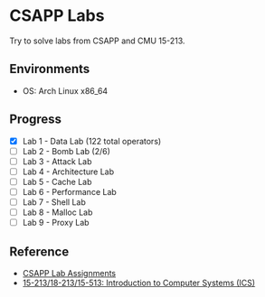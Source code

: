 # CSAPP Labs

Try to solve labs from CSAPP and CMU 15-213.

## Environments

- OS: Arch Linux x86_64

## Progress

- [X] Lab 1 - Data Lab (122 total operators)
- [ ] Lab 2 - Bomb Lab (2/6)
- [ ] Lab 3 - Attack Lab
- [ ] Lab 4 - Architecture Lab
- [ ] Lab 5 - Cache Lab
- [ ] Lab 6 - Performance Lab
- [ ] Lab 7 - Shell Lab
- [ ] Lab 8 - Malloc Lab
- [ ] Lab 9 - Proxy Lab

## Reference

- [CSAPP Lab Assignments](http://csapp.cs.cmu.edu/3e/labs.html)
- [15-213/18-213/15-513: Introduction to Computer Systems (ICS)](http://www.cs.cmu.edu/~./213/)
